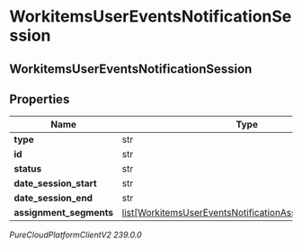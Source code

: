 # WorkitemsUserEventsNotificationSession

## WorkitemsUserEventsNotificationSession

## Properties

|Name | Type | Description | Notes|
|------------ | ------------- | ------------- | -------------|
| **type** | str |  | [optional] |
| **id** | str |  | [optional] |
| **status** | str |  | [optional] |
| **date_session_start** | str |  | [optional] |
| **date_session_end** | str |  | [optional] |
| **assignment_segments** | [list[WorkitemsUserEventsNotificationAssignmentSegment]](WorkitemsUserEventsNotificationAssignmentSegment) |  | [optional] |



_PureCloudPlatformClientV2 239.0.0_
